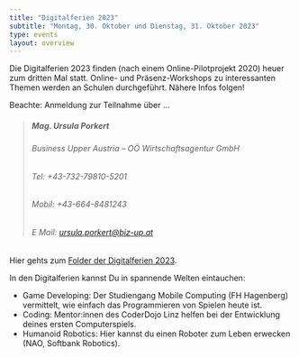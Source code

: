 ```yaml
---
title: "Digitalferien 2023"
subtitle: "Montag, 30. Oktober und Dienstag, 31. Oktober 2023"
type: events
layout: overview
---
```

Die Digitalferien 2023 finden (nach einem Online-Pilotprojekt 2020) heuer zum dritten Mal statt. Online- und Präsenz-Workshops zu interessanten Themen werden an Schulen durchgeführt. Nähere Infos folgen!

Beachte: Anmeldung zur Teilnahme über ... 
> ##### Mag. Ursula Porkert  
> ###### Business Upper Austria – OÖ Wirtschaftsagentur GmbH  
> ###### Tel: 	+43-732-79810-5201 
> ###### Mobil: 	+43-664-8481243  
> ###### E Mail: 	ursula.porkert@biz-up.at

Hier gehts zum  [Folder der Digitalferien 2023](img/2023-06-05_Digiferien_Folder_web.pdf).

In den Digitalferien kannst Du in spannende Welten eintauchen:
- Game Developing: Der Studiengang Mobile Computing (FH Hagenberg) vermittelt, wie einfach das Programmieren von Spielen heute ist.
- Coding: Mentor:innen des CoderDojo Linz helfen bei der Entwicklung deines ersten Computerspiels.
- Humanoid Robotics: Hier kannst du einen Roboter zum Leben erwecken (NAO, Softbank Robotics).




